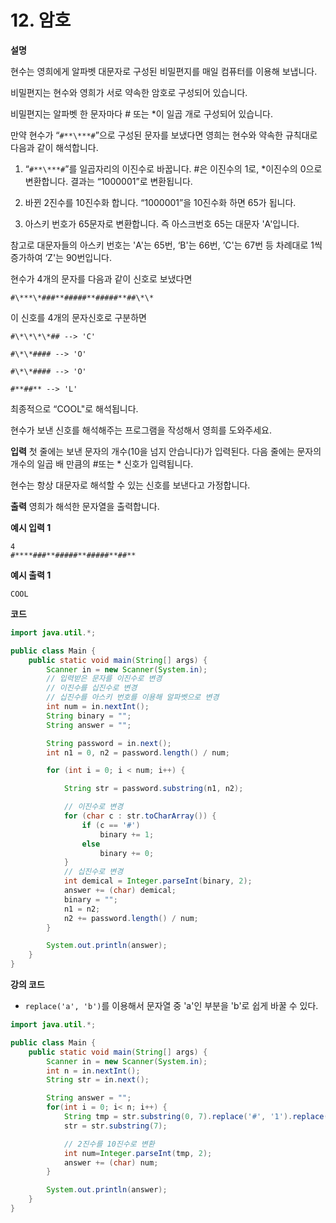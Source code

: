# 12. 암호

**설명**

현수는 영희에게 알파벳 대문자로 구성된 비밀편지를 매일 컴퓨터를 이용해 보냅니다.

비밀편지는 현수와 영희가 서로 약속한 암호로 구성되어 있습니다.

비밀편지는 알파벳 한 문자마다 # 또는 \*이 일곱 개로 구성되어 있습니다.

만약 현수가 “`#**\***#`”으로 구성된 문자를 보냈다면 영희는 현수와 약속한 규칙대로 다음과 같이 해석합니다.

1. “`#**\***#`”를 일곱자리의 이진수로 바꿉니다. #은 이진수의 1로, \*이진수의 0으로 변환합니다. 결과는 “1000001”로 변환됩니다.

2. 바뀐 2진수를 10진수화 합니다. “1000001”을 10진수화 하면 65가 됩니다.

3. 아스키 번호가 65문자로 변환합니다. 즉 아스크번호 65는 대문자 'A'입니다.

참고로 대문자들의 아스키 번호는 'A'는 65번, ‘B'는 66번, ’C'는 67번 등 차례대로 1씩 증가하여 ‘Z'는 90번입니다.

현수가 4개의 문자를 다음과 같이 신호로 보냈다면

```
#\***\*###**#####**#####**##\*\*
```

이 신호를 4개의 문자신호로 구분하면

```
#\*\*\*\*## --> 'C'

#\*\*#### --> 'O'

#\*\*#### --> 'O'

#**##** --> 'L'
```

최종적으로 “COOL"로 해석됩니다.

현수가 보낸 신호를 해석해주는 프로그램을 작성해서 영희를 도와주세요.

**입력**
첫 줄에는 보낸 문자의 개수(10을 넘지 안습니다)가 입력된다. 다음 줄에는 문자의 개수의 일곱 배 만큼의 #또는 \* 신호가 입력됩니다.

현수는 항상 대문자로 해석할 수 있는 신호를 보낸다고 가정합니다.

**출력**
영희가 해석한 문자열을 출력합니다.

**예시 입력 1**

```
4
#****###**#####**#####**##**
```

**예시 출력 1**

```
COOL
```

**코드**

```java
import java.util.*;

public class Main {
    public static void main(String[] args) {
        Scanner in = new Scanner(System.in);
        // 입력받은 문자를 이진수로 변경
        // 이진수를 십진수로 변경
        // 십진수를 아스키 번호를 이용해 알파벳으로 변경
        int num = in.nextInt();
        String binary = "";
        String answer = "";

        String password = in.next();
        int n1 = 0, n2 = password.length() / num;

        for (int i = 0; i < num; i++) {

            String str = password.substring(n1, n2);

            // 이진수로 변경
            for (char c : str.toCharArray()) {
                if (c == '#')
                    binary += 1;
                else
                    binary += 0;
            }
            // 십진수로 변경
            int demical = Integer.parseInt(binary, 2);
            answer += (char) demical;
            binary = "";
            n1 = n2;
            n2 += password.length() / num;
        }

        System.out.println(answer);
    }
}

```

**강의 코드**

- `replace('a', 'b')`를 이용해서 문자열 중 'a'인 부분을 'b'로 쉽게 바꿀 수 있다.

```java
import java.util.*;

public class Main {
    public static void main(String[] args) {
        Scanner in = new Scanner(System.in);
        int n = in.nextInt();
        String str = in.next();

        String answer = "";
        for(int i = 0; i< n; i++) {
            String tmp = str.substring(0, 7).replace('#', '1').replace('*', '0');
            str = str.substring(7);

            // 2진수를 10진수로 변환
            int num=Integer.parseInt(tmp, 2);
            answer += (char) num;
        }

        System.out.println(answer);
    }
}
```
